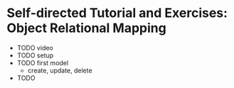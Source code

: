 # Self-directed Tutorial and Exercises: Object Relational Mapping

- TODO video
- TODO setup
- TODO first model
    - create, update, delete
- TODO
